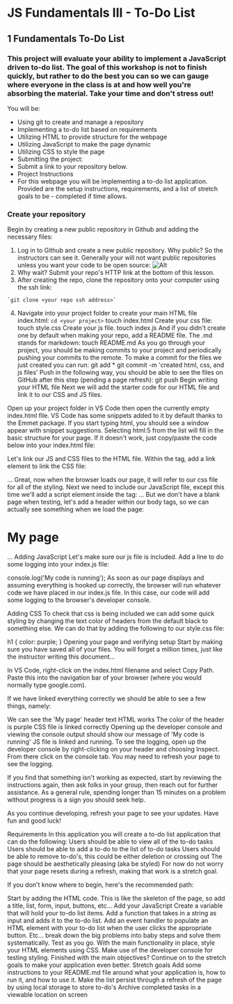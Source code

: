 # JS Fundamentals III - To-Do List

## 1 Fundamentals To-Do List

### This project will evaluate your ability to implement a JavaScript driven to-do list. The goal of this workshop is not to finish quickly, but rather to do the best you can so we can gauge where everyone in the class is at and how well you're absorbing the material. Take your time and don't stress out!

You will be:

- Using git to create and manage a repository
- Implementing a to-do list based on requirements
- Utilizing HTML to provide structure for the webpage
- Utilizing JavaScript to make the page dynamic
- Utilizing CSS to style the page
- Submitting the project:
- Submit a link to your repository below.
- Project Instructions
- For this webpage you will be implementing a to-do list application. Provided are the setup instructions, requirements, and a list of stretch goals to be - completed if time allows.

### Create your repository
Begin by creating a new public repository in Github and adding the necessary files:

1. Log in to Github and create a new public repository. Why public? So the instructors can see it. Generally your will not want public repositories unless you want your code to be open source: ![Alt](https://s3.us-west-2.amazonaws.com/forge-production.galvanize.com/content/1177c721746752da7aab9e518e3f8571.png "New Public Repo")
2. Why wait? Submit your repo's HTTP link at the bottom of this lesson.
3. After creating the repo, clone the repository onto your computer using the ssh link:
```
`git clone <your repo ssh address>`
```
4. Navigate into your project folder to create your main HTML file index.html:
`cd <your project>`
touch index.html
Create your css file:
touch style.css
Create your js file.
touch index.js
And if you didn't create one by default when making your repo, add a README file. The .md stands for markdown:
touch README.md
As you go through your project, you should be making commits to your project and periodically pushing your commits to the remote. To make a commit for the files we just created you can run:
git add *
git commit -m 'created html, css, and js files'
Push in the following way, you should be able to see the files on GitHub after this step (pending a page refresh):
git push
Begin writing your HTML file
Next we will add the starter code for our HTML file and link it to our CSS and JS files.

Open up your project folder in VS Code then open the currently empty index.html file.
VS Code has some snippets added to it by default thanks to the Emmet package. If you start typing html, you should see a window appear with snippet suggestions. Selecting html:5 from the list will fill in the basic structure for your page. If it doesn't work, just copy/paste the code below into your index.html file:


<!DOCTYPE html>
<html lang="en">
<head>
  <meta charset="UTF-8">
  <meta http-equiv="X-UA-Compatible" content="IE=edge">
  <meta name="viewport" content="width=device-width, initial-scale=1.0">
  <title>Document</title>
</head>
<body>

</body>
</html>


Let's link our JS and CSS files to the HTML file. Within the <head> tag, add a link element to link the CSS file:
<head>
  ...
  <link rel="stylesheet" href="./style.css">
</head>
Great, now when the browser loads our page, it will refer to our css file for all of the styling.
Next we need to include our JavaScript file, except this time we'll add a script element inside the <body> tag:
<body>
  ...
  <script src="./index.js"></script> 
</body>  
But we don't have a blank page when testing, let's add a header within our body tags, so we can actually see something when we load the page:
<body>
  <h1>My page</h1>
  ...
Adding JavaScript
Let's make sure our js file is included. Add a line to do some logging into your index.js file:

console.log('My code is running');
As soon as our page displays and assuming everything is hooked up correctly, the browser will run whatever code we have placed in our index.js file. In this case, our code will add some logging to the browser's developer console.

Adding CSS
To check that css is being included we can add some quick styling by changing the text color of headers from the default black to something else. We can do that by adding the following to our style.css file:

h1 { 
  color: purple;
}
Opening your page and verifying setup
Start by making sure you have saved all of your files. You will forget a million times, just like the instructor writing this document...

In VS Code, right-click on the index.html filename and select Copy Path. Paste this into the navigation bar of your browser (where you would normally type google.com).

If we have linked everything correctly we should be able to see a few things, namely:

We can see the 'My page' header text
HTML works
The color of the header is purple
CSS file is linked correctly
Opening up the developer console and viewing the console output should show our message of 'My code is running'
JS file is linked and running.
To see the logging, open up the developer console by right-clicking on your header and choosing Inspect. From there click on the console tab. You may need to refresh your page to see the logging.

If you find that something isn't working as expected, start by reviewing the instructions again, then ask folks in your group, then reach out for further assistance. As a general rule, spending longer than 15 minutes on a problem without progress is a sign you should seek help.

As you continue developing, refresh your page to see your updates. Have fun and good luck!

Requirements
In this application you will create a to-do list application that can do the following:
Users should be able to view all of the to-do tasks
Users should be able to add a to-do to the list of to-do tasks
Users should be able to remove to-do's, this could be either deletion or crossing out
The page should be aesthetically pleasing (aka be styled)
For now do not worry that your page resets during a refresh, making that work is a stretch goal.

If you don't know where to begin, here's the recommended path:

Start by adding the HTML code. This is like the skeleton of the page, so add a title, list, form, input, buttons, etc...
Add your JavaScript
Create a variable that will hold your to-do list items.
Add a function that takes in a string as input and adds it to the to-do list.
Add an event handler to populate an HTML element with your to-do list when the user clicks the appropriate button.
Etc... break down the big problems into baby steps and solve them systematically. Test as you go.
With the main functionality in place, style your HTML elements using CSS. Make use of the developer console for testing styling.
Finished with the main objectives? Continue on to the stretch goals to make your application even better.
Stretch goals
Add some instructions to your README.md file around what your application is, how to run it, and how to use it.
Make the list persist through a refresh of the page by using local storage to store to-do's
Archive completed tasks in a viewable location on screen